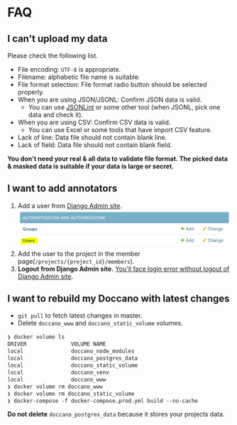 # FAQ

## I can't upload my data

Please check the following list.

- File encoding: `UTF-8` is appropriate.
- Filename: alphabetic file name is suitable.
- File format selection: File format radio button should be selected properly.
- When you are using JSON/JSONL: Confirm JSON data is valid.
  - You can use [JSONLint](https://jsonlint.com/) or some other tool (when JSONL, pick one data and check it).
- When you are using CSV: Confirm CSV data is valid.
  - You can use Excel or some tools that have import CSV feature. 
- Lack of line: Data file should not contain blank line.
- Lack of field: Data file should not contain blank field.

**You don't need your real & all data to validate file format. The picked data & masked data is suitable if your data is large or secret.**

## I want to add annotators

1. Add a user from [Django Admin site](https://djangobook.com/django-admin-site/).
![Add a user](./images/faq/add_user.png)
2. Add the user to the project in the member page(`/projects/{project_id}/members`).
3. **Logout from Django Admin site.** [You'll face login error without logout of Django Admin site](https://github.com/doccano/doccano/issues/723).

## I want to rebuild my Doccano with latest changes

- `git pull` to fetch latest changes in master.
- Delete `doccano_www` and `doccano_static_volume` volumes.
```
❯ docker volume ls
DRIVER              VOLUME NAME
local               doccano_node_modules
local               doccano_postgres_data
local               doccano_static_volume
local               doccano_venv
local               doccano_www
❯ docker volume rm doccano_www
❯ docker volume rm doccano_static_volume
❯ docker-compose -f docker-compose.prod.yml build --no-cache
```
**Do not delete** `doccano_postgres_data` because it stores your projects data. 
